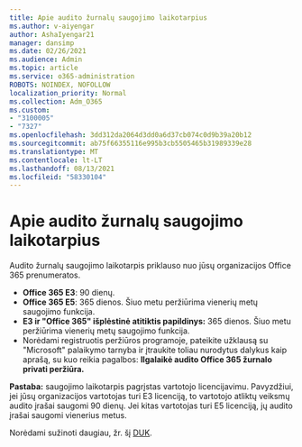 ```yaml
---
title: Apie audito žurnalų saugojimo laikotarpius
ms.author: v-aiyengar
author: AshaIyengar21
manager: dansimp
ms.date: 02/26/2021
ms.audience: Admin
ms.topic: article
ms.service: o365-administration
ROBOTS: NOINDEX, NOFOLLOW
localization_priority: Normal
ms.collection: Adm_O365
ms.custom:
- "3100005"
- "7327"
ms.openlocfilehash: 3dd312da2064d3dd0a6d37cb074c0d9b39a20b12
ms.sourcegitcommit: ab75f66355116e995b3cb5505465b31989339e28
ms.translationtype: MT
ms.contentlocale: lt-LT
ms.lasthandoff: 08/13/2021
ms.locfileid: "58330104"
---
```

# <a name="about-audit-logs-retention-periods"></a>Apie audito žurnalų saugojimo laikotarpius

Audito žurnalų saugojimo laikotarpis priklauso nuo jūsų organizacijos Office 365 prenumeratos.

- **Office 365 E3**: 90 dienų.
- **Office 365 E5**: 365 dienos. Šiuo metu peržiūrima vienerių metų saugojimo funkcija.
- **E3 ir "Office 365" išplėstinė atitiktis papildinys:** 365 dienos. Šiuo metu peržiūrima vienerių metų saugojimo funkcija.
- Norėdami registruotis peržiūros programoje, pateikite užklausą su "Microsoft" palaikymo tarnyba ir įtraukite toliau nurodytus dalykus kaip aprašą, su kuo reikia pagalbos: **Ilgalaikė audito Office 365 žurnalo privati peržiūra.**

**Pastaba:** saugojimo laikotarpis pagrįstas vartotojo licencijavimu. Pavyzdžiui, jei jūsų organizacijos vartotojas turi E3 licenciją, to vartotojo atliktų veiksmų audito įrašai saugomi 90 dienų. Jei kitas vartotojas turi E5 licenciją, jų audito įrašai saugomi vienerius metus.

Norėdami sužinoti daugiau, žr. šį [DUK](https://go.microsoft.com/fwlink/?linkid=2115336).